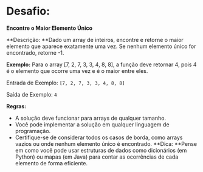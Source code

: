 # Desafio:

**Encontre o Maior Elemento Único**

**Descrição: **Dado um array de inteiros, encontre e retorne o maior elemento que aparece exatamente uma vez. Se nenhum elemento único for encontrado, retorne -1.

**Exemplo:**
Para o array [7, 2, 7, 3, 3, 4, 8, 8], a função deve retornar 4, pois 4 é o elemento que ocorre uma vez e é o maior entre eles.

Entrada de Exemplo:
```[7, 2, 7, 3, 3, 4, 8, 8]```

Saída de Exemplo:
```4```

**Regras:**
- A solução deve funcionar para arrays de qualquer tamanho.
- Você pode implementar a solução em qualquer linguagem de programação.
- Certifique-se de considerar todos os casos de borda, como arrays vazios ou onde nenhum elemento único é encontrado.
**Dica: **Pense em como você pode usar estruturas de dados como dicionários (em Python) ou mapas (em Java) para contar as ocorrências de cada elemento de forma eficiente.
